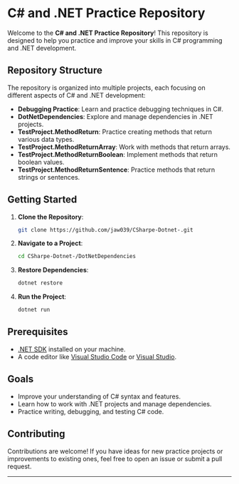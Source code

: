 # C# and .NET Practice Repository

Welcome to the **C# and .NET Practice Repository**! This repository is designed to help you practice and improve your skills in C# programming and .NET development.

## Repository Structure

The repository is organized into multiple projects, each focusing on different aspects of C# and .NET development:

- **Debugging Practice**: Learn and practice debugging techniques in C#.
- **DotNetDependencies**: Explore and manage dependencies in .NET projects.
- **TestProject.MethodReturn**: Practice creating methods that return various data types.
- **TestProject.MethodReturnArray**: Work with methods that return arrays.
- **TestProject.MethodReturnBoolean**: Implement methods that return boolean values.
- **TestProject.MethodReturnSentence**: Practice methods that return strings or sentences.

## Getting Started

1. **Clone the Repository**:
   ```bash
   git clone https://github.com/jaw039/CSharpe-Dotnet-.git
   ```

2. **Navigate to a Project**:
   ```bash
   cd CSharpe-Dotnet-/DotNetDependencies
   ```

3. **Restore Dependencies**:
   ```bash
   dotnet restore
   ```

4. **Run the Project**:
   ```bash
   dotnet run
   ```

## Prerequisites

- [.NET SDK](https://dotnet.microsoft.com/download) installed on your machine.
- A code editor like [Visual Studio Code](https://code.visualstudio.com/) or [Visual Studio](https://visualstudio.microsoft.com/).

## Goals

- Improve your understanding of C# syntax and features.
- Learn how to work with .NET projects and manage dependencies.
- Practice writing, debugging, and testing C# code.

## Contributing

Contributions are welcome! If you have ideas for new practice projects or improvements to existing ones, feel free to open an issue or submit a pull request.


---

